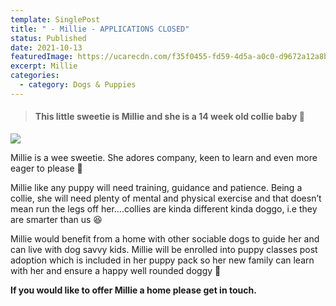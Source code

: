 ```yaml
---
template: SinglePost
title: " - Millie - APPLICATIONS CLOSED"
status: Published
date: 2021-10-13
featuredImage: https://ucarecdn.com/f35f0455-fd59-4d5a-a0c0-d9672a12a8bf/-/crop/506x360/14,66/-/preview/
excerpt: Millie
categories:
  - category: Dogs & Puppies
---
```

> #### This little sweetie is Millie and she is a 14 week old collie baby 🐶

![](https://ucarecdn.com/6afdf8ac-0b48-4ccf-b1dc-5cd705c01fea/)

Millie is a wee sweetie. She adores company, keen to learn and even more eager to please 🤗

Millie like any puppy will need training, guidance and patience. Being a collie, she will need plenty of mental and physical exercise and that doesn’t mean run the legs off her….collies are kinda different kinda doggo, i.e they are smarter than us 😆

Millie would benefit from a home with other sociable dogs to guide her and can live with dog savvy kids. Millie will be enrolled into puppy classes post adoption which is included in her puppy pack so her new family can learn with her and ensure a happy well rounded doggy 🐶

**If you would like to offer Millie a home please get in touch.**